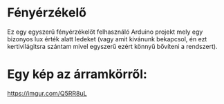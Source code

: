 # Fényérzékelő

Ez egy egyszerű fényérzékelőt felhasználó Arduino projekt mely egy bizonyos lux érték alatt ledeket (vagy amit kivánunk bekapcsol, én ezt kertivilágitsra szántam mivel egyszerű ezért könnyű bővíteni a rendszert).


# Egy kép az árramkörről:

https://imgur.com/Q5RR8uL
